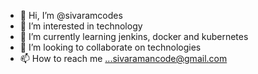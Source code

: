 - 👋 Hi, I’m @sivaramcodes
- 👀 I’m interested in technology
- 🌱 I’m currently learning jenkins, docker and kubernetes  
- 💞️ I’m looking to collaborate on technologies
- 📫 How to reach me ...sivaramancode@gmail.com

<!---
sivaramcodes/sivaramcodes is a ✨ special ✨ repository because its `README.md` (this file) appears on your GitHub profile.
You can click the Preview link to take a look at your changes.
--->
